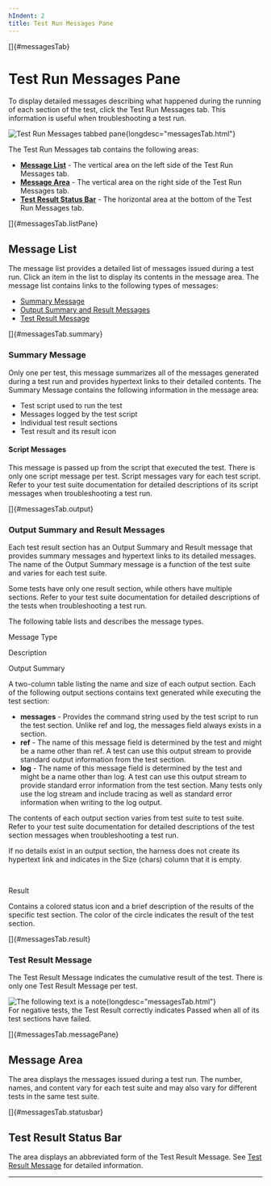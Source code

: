 ```yaml
---
hIndent: 2
title: Test Run Messages Pane
---
```


[]{#messagesTab}

# Test Run Messages Pane

To display detailed messages describing what happened during the running of each section of the
test, click the Test Run Messages tab. This information is useful when troubleshooting a test run.

![Test Run Messages tabbed
pane](../../images/JT4testRunMessagesTab.gif){longdesc="messagesTab.html"}

The Test Run Messages tab contains the following areas:

-   [**Message List**](#messagesTab.listPane) - The vertical area on the left side of the Test Run
    Messages tab.
-   [**Message Area**](#messagesTab.messagePane) - The vertical area on the right side of the Test
    Run Messages tab.
-   [**Test Result Status Bar**](#messagesTab.statusbar) - The horizontal area at the bottom of the
    Test Run Messages tab.

[]{#messagesTab.listPane}

## Message List

The message list provides a detailed list of messages issued during a test run. Click an item in the
list to display its contents in the message area. The message list contains links to the following
types of messages:

-   [Summary Message](#messagesTab.summary)
-   [Output Summary and Result Messages](#messagesTab.output)
-   [Test Result Message](#messagesTab.result)

[]{#messagesTab.summary}

### Summary Message

Only one per test, this message summarizes all of the messages generated during a test run and
provides hypertext links to their detailed contents. The Summary Message contains the following
information in the message area:

-   Test script used to run the test
-   Messages logged by the test script
-   Individual test result sections
-   Test result and its result icon

#### Script Messages

This message is passed up from the script that executed the test. There is only one script message
per test. Script messages vary for each test script. Refer to your test suite documentation for
detailed descriptions of its script messages when troubleshooting a test run.

[]{#messagesTab.output}

### Output Summary and Result Messages

Each test result section has an Output Summary and Result message that provides summary messages and
hypertext links to its detailed messages. The name of the Output Summary message is a function of
the test suite and varies for each test suite.

Some tests have only one result section, while others have multiple sections. Refer to your test
suite documentation for detailed descriptions of the tests when troubleshooting a test run.

The following table lists and describes the message types.

Message Type

Description

Output Summary

A two-column table listing the name and size of each output section. Each of the following output
sections contains text generated while executing the test section:

-   **messages** - Provides the command string used by the test script to run the test section.
    Unlike ref and log, the messages field always exists in a section.
-   **ref** - The name of this message field is determined by the test and might be a name other
    than ref. A test can use this output stream to provide standard output information from the test
    section.
-   **log** - The name of this message field is determined by the test and might be a name other
    than log. A test can use this output stream to provide standard error information from the test
    section. Many tests only use the log stream and include tracing as well as standard error
    information when writing to the log output.

The contents of each output section varies from test suite to test suite. Refer to your test suite
documentation for detailed descriptions of the test section messages when troubleshooting a test
run.

If no details exist in an output section, the harness does not create its hypertext link and
indicates in the Size (chars) column that it is empty.

 

Result

Contains a colored status icon and a brief description of the results of the specific test section.
The color of the circle indicates the result of the test section.

[]{#messagesTab.result}

### Test Result Message

The Test Result Message indicates the cumulative result of the test. There is only one Test Result
Message per test.

![The following text is a note](../../images/hg_note.gif){longdesc="messagesTab.html"}\
For negative tests, the Test Result correctly indicates Passed when all of its test sections have
failed.

[]{#messagesTab.messagePane}

## Message Area

The area displays the messages issued during a test run. The number, names, and content vary for
each test suite and may also vary for different tests in the same test suite.

[]{#messagesTab.statusbar}

## Test Result Status Bar

The area displays an abbreviated form of the Test Result Message. See [Test Result
Message](#messagesTab.result) for detailed information.

----------------------------------------------------------------------------------------------------


